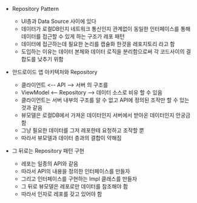 - Repository Pattern
	- UI층과 Data Source 사이에 있다
	- 데이터가 로컬DB인지 네트워크 통신인지 관계없이 동일한 인터페이스를 통해 데이터를 접근할 수 있게 하는 구조가 레포 패턴
	- 데이터에 접근하는데 필요한 논리를 캡슐화 한것을 레포지토리 라고 함
	- 도입하는 이유는 데이터 본체와 데이터 로직을 분리함으로써 각 코드사이의 결합도를 낮추기 위함

- 안드로이드 앱 아키텍처와 Repository 
    - 클라이언트 <-- API --> 서버 의 구조를
    - ViewModel <-- Repository --> 데이터 소스로 비유 할 수 있음
    - 클라이언트는 서버 내부의 구조를 알 수 없고 API에 정의된 조작만 할 수 있는 것과 같음
    - 뷰모델은 로컬DB에서 가져온 데이터인지 서버에서 받아온 데이터인지 안궁금함
    - 그냥 필요한 데이터를 그저 레포한테 요청하고 조작할 뿐
    - 따라서 뷰모델과 데이터 층과의 결합이 약해짐

- 그 뒤로는 Repository 패턴 구현
	- 레포는 일종의 API와 같음
	- 따라서 API의 내용을 정의한 인터페이스를 만들자
	- 그리고 인터페이스를 구현하는 Impl 클래스를 만들자
	- 그 뒤로 뷰모델은 레포로만 데이터를 참조해야 함
	- 따라서 인자로 레포를 갖고 있어야 함
